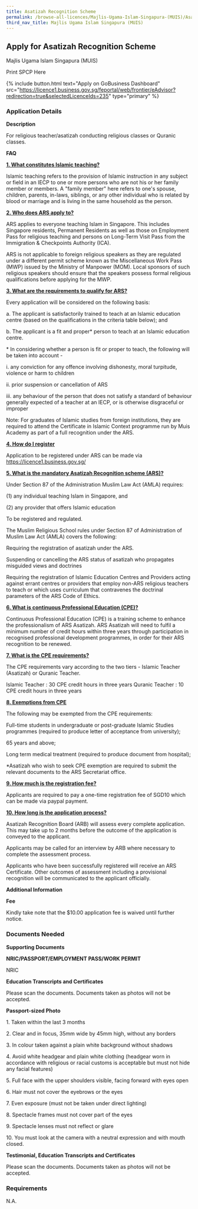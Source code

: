 ```yaml
---
title: Asatizah Recognition Scheme
permalink: /browse-all-licences/Majlis-Ugama-Islam-Singapura-(MUIS)/Asatizah-Recognition-Scheme
third_nav_title: Majlis Ugama Islam Singapura (MUIS)
---
```


## Apply for Asatizah Recognition Scheme

Majlis Ugama Islam Singapura (MUIS)

Print SPCP Here


{% include button.html text="Apply on GoBusiness Dashboard" src="https://licence1.business.gov.sg/feportal/web/frontier/eAdvisor?redirection=true&selectedLicenceIds=235" type="primary" %}

### Application Details

<p><strong>Description</strong></p>
<p>For religious teacher/asatizah conducting religious classes or Quranic classes.</p>
<p><strong>FAQ</strong></p>
<p><strong><u>1. What constitutes Islamic teaching?</u></strong></p>
<p>Islamic teaching refers to the provision of Islamic instruction in any subject or field in an IECP to one or more persons who are not his or her family member or members. A "family member" here refers to one's spouse, children, parents, in-laws, siblings, or any other individual who is related by blood or marriage and is living in the same household as the person.</p>
<p><strong><u>2. Who does ARS apply to?</u></strong></p>
<p>ARS applies to everyone teaching Islam in Singapore. This includes Singapore residents, Permanent Residents as well as those on Employment Pass for religious teaching and persons on Long-Term Visit Pass from the Immigration &amp; Checkpoints Authority (ICA).</p>
<p>ARS is not applicable to foreign religious speakers as they are regulated under a different permit scheme known as the Miscellaneous Work Pass (MWP) issued by the Ministry of Manpower (MOM). Local sponsors of such religious speakers should ensure that the speakers possess formal religious qualifications before applying for the MWP.</p>
<p><strong><u>3. What are the requirements to qualify for ARS?</u></strong></p>
<p>Every application will be considered on the following basis:</p>
<p>a. The applicant is satisfactorily trained to teach at an Islamic education centre (based on the qualifications in the criteria table below); and</p>
<p>b. The applicant is a fit and proper* person to teach at an Islamic education centre.</p>
<p>* In considering whether a person is fit or proper to teach, the following will be taken into account -</p>
<p>i. any conviction for any offence involving dishonesty, moral turpitude, violence or harm to children</p>
<p>ii. prior suspension or cancellation of ARS</p>
<p>iii. any behaviour of the person that does not satisfy a standard of behaviour generally expected of a teacher at an IECP, or is otherwise disgraceful or improper</p>
<p>Note: For graduates of Islamic studies from foreign institutions, they are required to attend the Certificate in Islamic Context programme run by Muis Academy as part of a full recognition under the ARS.</p>
<p><strong><u>4. How do I register</u></strong></p>
<p>Application to be registered under ARS can be made via <a href="https://licence1.business.gov.sg/">https://licence1.business.gov.sg/</a></p>
<p><strong><u>5. What is the mandatory Asatizah Recognition scheme (ARS)?</u></strong></p>
<p>Under Section 87 of the Administration Muslim Law Act (AMLA) requires:</p>
<p>(1) any individual teaching Islam in Singapore, and</p>
<p>(2) any provider that offers Islamic education</p>
<p>To be registered and regulated.</p>
<p>The Muslim Religious School rules under Section 87 of Administration of Muslim Law Act (AMLA) covers the following:</p>
<p>Requiring the registration of asatizah under the ARS.</p>
<p>Suspending or cancelling the ARS status of asatizah who propagates misguided views and doctrines</p>
<p>Requiring the registration of Islamic Education Centres and Providers acting against errant centres or providers that employ non-ARS religious teachers to teach or which uses curriculum that contravenes the doctrinal parameters of the ARS Code of Ethics.</p>
<p><strong><u>6. What is continuous Professional Education (CPE)?</u></strong></p>
<p>Continuous Professional Education (CPE) is a training scheme to enhance the professionalism of ARS Asatizah. ARS Asatizah will need to fulfil a minimum number of credit hours within three years through participation in recognised professional development programmes, in order for their ARS recognition to be renewed.</p>
<p><strong><u>7. What is the CPE requirements?</u></strong></p>
<p>The CPE requirements vary according to the two tiers - Islamic Teacher (Asatizah) or Quranic Teacher.</p>
<p>Islamic Teacher : 30 CPE credit hours in three years Quranic Teacher : 10 CPE credit hours in three years</p>
<p><strong><u>8. Exemptions from CPE</u></strong></p>
<p>The following may be exempted from the CPE requirements:</p>
<p>Full-time students in undergraduate or post-graduate Islamic Studies programmes (required to produce letter of acceptance from university);</p>
<p>65 years and above;</p>
<p>Long term medical treatment (required to produce document from hospital);</p>
<p>*Asatizah who wish to seek CPE exemption are required to submit the relevant documents to the ARS Secretariat office.</p>
<p><strong><u>9. How much is the registration fee?</u></strong></p>
<p>Applicants are required to pay a one-time registration fee of SGD10 which can be made via paypal payment.</p>
<p><strong><u>10. How long is the application process?</u></strong></p>
<p>Asatizah Recognition Board (ARB) will assess every complete application. This may take up to 2 months before the outcome of the application is conveyed to the applicant.</p>
<p>Applicants may be called for an interview by ARB where necessary to complete the assessment process.</p>
<p>Applicants who have been successfully registered will receive an ARS Certificate. Other outcomes of assessment including a provisional recognition will be communicated to the applicant officially.</p>

**Additional Information**

<p><strong>Fee</strong></p>
<p>Kindly take note that the $10.00 application fee is waived until further notice.</p>

### Documents Needed

<p><strong>Supporting Documents</strong></p>
<p><strong>NRIC/PASSPORT/EMPLOYMENT PASS/WORK PERMIT</strong></p>
<p>NRIC</p>
<p><strong>Education Transcripts and Certificates</strong></p>
<p>Please scan the documents. Documents taken as photos will not be accepted.</p>
<p><strong>Passport-sized Photo</strong></p>
<p>1. Taken within the last 3 months</p>
<p>2. Clear and in focus, 35mm wide by 45mm high, without any borders</p>
<p>3. In colour taken against a plain white background without shadows</p>
<p>4. Avoid white headgear and plain white clothing (headgear worn in accordance with religious or racial customs is acceptable but must not hide any facial features)</p>
<p>5. Full face with the upper shoulders visible, facing forward with eyes open</p>
<p>6. Hair must not cover the eyebrows or the eyes</p>
<p>7. Even exposure (must not be taken under direct lighting)</p>
<p>8. Spectacle frames must not cover part of the eyes</p>
<p>9. Spectacle lenses must not reflect or glare</p>
<p>10. You must look at the camera with a neutral expression and with mouth closed.</p>
<p><strong>Testimonial, Education Transcripts and Certificates</strong></p>
<p>Please scan the documents. Documents taken as photos will not be accepted.</p>

### Requirements

N.A.

